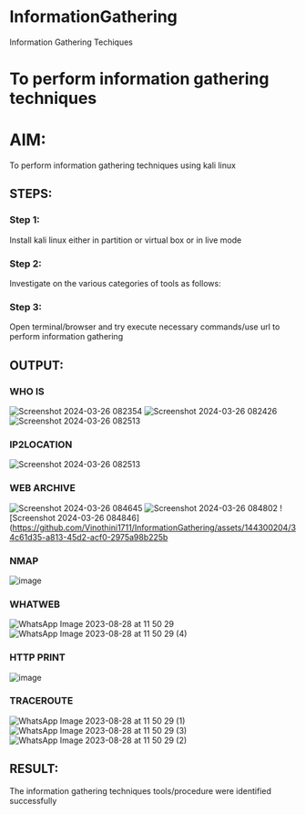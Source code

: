 # InformationGathering
Information Gathering Techiques

# To perform information gathering techniques

# AIM:

To perform information gathering techniques using kali linux 

## STEPS:

### Step 1:

Install kali linux either in partition or virtual box or in live mode

### Step 2:

Investigate on the various categories of tools as follows:

### Step 3:
Open terminal/browser and try execute necessary commands/use url to perform information gathering


## OUTPUT:
### WHO IS
![Screenshot 2024-03-26 082354](https://github.com/Vinothini1711/InformationGathering/assets/144300204/2d7d13a7-40b7-4c7b-837a-317abc80ba1a)
![Screenshot 2024-03-26 082426](https://github.com/Vinothini1711/InformationGathering/assets/144300204/2b0260ff-0c1e-4f6f-9e53-f4e36a49d177)
![Screenshot 2024-03-26 082513](https://github.com/Vinothini1711/InformationGathering/assets/144300204/af0a5e9f-c385-480c-8323-a48b1f8bdc21)
### IP2LOCATION
![Screenshot 2024-03-26 082513](https://github.com/Vinothini1711/InformationGathering/assets/144300204/af0a5e9f-c385-480c-8323-a48b1f8bdc21)

### WEB ARCHIVE
![Screenshot 2024-03-26 084645](https://github.com/Vinothini1711/InformationGathering/assets/144300204/38832375-00b5-4d98-be8a-4fb5f4f4d369)
![Screenshot 2024-03-26 084802](https://github.com/Vinothini1711/InformationGathering/assets/144300204/3a0ae0c6-f819-480b-804c-f25031ae06f2)
![Screenshot 2024-03-26 084846](https://github.com/Vinothini1711/InformationGathering/assets/144300204/34c61d35-a813-45d2-acf0-2975a98b225b

### NMAP
![image](https://github.com/Sanjay-2610/InformationGathering/assets/91368803/d454468d-f5b5-4d3e-a4f9-9814c5a5ca6f)

### WHATWEB
![WhatsApp Image 2023-08-28 at 11 50 29](https://github.com/Sanjay-2610/InformationGathering/assets/91368803/de960803-5448-4ec7-a88a-5762615387f0)
![WhatsApp Image 2023-08-28 at 11 50 29 (4)](https://github.com/Sanjay-2610/InformationGathering/assets/91368803/0df23e64-3a41-492e-b77c-bc6c04754958)
### HTTP PRINT
![image](https://github.com/Sanjay-2610/InformationGathering/assets/91368803/c09f6081-7227-4fa6-a7f4-ffd1b8efd3f8)
### TRACEROUTE
![WhatsApp Image 2023-08-28 at 11 50 29 (1)](https://github.com/Sanjay-2610/InformationGathering/assets/91368803/f374fb6a-43ee-4279-a17e-69629a693344)
![WhatsApp Image 2023-08-28 at 11 50 29 (3)](https://github.com/Sanjay-2610/InformationGathering/assets/91368803/bae2ab15-9193-4100-861a-870e003278fb)
![WhatsApp Image 2023-08-28 at 11 50 29 (2)](https://github.com/Sanjay-2610/InformationGathering/assets/91368803/94666491-33bb-4b84-aab0-2ba82841b536)


## RESULT:
The information gathering techniques tools/procedure were  identified successfully
